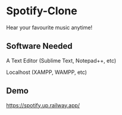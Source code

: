 # Spotify-Clone

Hear your favourite music anytime!

## Software Needed

A Text Editor (Sublime Text, Notepad++, etc)

Localhost (XAMPP, WAMPP, etc)

## Demo

https://spotify.up.railway.app/

